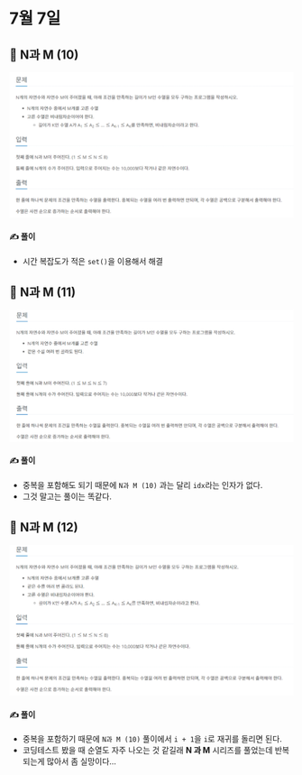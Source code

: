 # 7월 7일

## 🚩 N과 M (10)

[![image-20210707203907102](README.assets/image-20210707203907102.png)](https://www.acmicpc.net/problem/15664)



#### ✍ 풀이

- 시간 복잡도가 적은 `set()`을 이용해서 해결



## 🚩 N과 M (11)

[![image-20210707204921036](README.assets/image-20210707204921036.png)](https://www.acmicpc.net/problem/15665)



#### ✍ 풀이

- 중복을 포함해도 되기 때문에 `N과 M (10)` 과는 달리 `idx`라는 인자가 없다.
- 그것 말고는 풀이는 똑같다.



## 🚩 N과 M (12)

[![image-20210707205405467](README.assets/image-20210707205405467.png)](https://www.acmicpc.net/problem/15666)



#### ✍ 풀이

- 중복을 포함하기 때문에  `N과 M (10)` 풀이에서 `i + 1`을   `i`로 재귀를 돌리면 된다.
- 코딩테스트 봤을 때 순열도 자주 나오는 것 같길래 **N 과 M** 시리즈를 풀었는데 반복되는게 많아서 좀 실망이다...